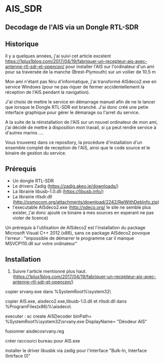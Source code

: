 # AIS_SDR

## Decodage de l'AIS via un Dongle RTL-SDR

## Historique

Il y a quelques années, j'ai suivi cet article excelent https://1plus1blog.com/2017/04/19/fabriquer-un-recepteur-ais-avec-antenne-rtl-sdr-et-opencpn/ pour installer l'AIS sur l'ordinateur d'un ami pour sa traversée de la manche (Brest-Plymouth) sur un voilier de 10.5 m

Mon ami n'étant pas féru d'informatique, j'ai transformé AISdeco2.exe en service Windows (pour ne pas riquer de fermer accidentellement la réception de l'AIS pendant la navigation).

J'ai choisi de mettre le service en démarrage manuel afin de ne le lancer que lorsque le Dongle RTL-SDR est branché. J'ai donc créé une petie interface graphique pour gérer le démarage ou l'arret du service.

A la suite de la réinstallation de l'AIS sur un nouvel ordinateur de mon ami, j'ai décidé de mettre à disposition mon travail, si ça peut rendre service à d'autres marins ....

Vous trouverez dans ce repository, la procédure d'installation d'un ensemble complet de reception de l'AIS, ainsi que le code source et le binaire de gestion du service.

## Prérequis

* Un dongle RTL-SDR
* Le drivers Zadig (https://zadig.akeo.ie/downloads/)
* La librairie libusb-1.0.dll (https://libusb.info/)
* La librairie rtlsdr.dll (http://osmocom.org/attachments/download/2242/RelWithDebInfo.zip)
* l'executable AISdeco2.exe (http://xdeco.org/ le site ne semble plus exister, j'ai donc ajouté ce binaire à mes sources en esperant ne pas violer de licence)

Un prérequis à l'utilisation de AISdeco2 est l'installation du package Microsoft Visual C++ 2012 (x86), sans ce package AISdeco2 povoque l'erreur : "impossible de démarrer le programme car il manque MSVCP110.dll sur votre ordinateur"

## Installation

   1) Suivre l'article mentionné plus haut. (https://1plus1blog.com/2017/04/19/fabriquer-un-recepteur-ais-avec-antenne-rtl-sdr-et-opencpn/)

copier srvany.exe dans %SystemRoot%\system32\

copier AIS.exe, aisdeco2.exe,libusb-1.0.dll et rtlsdr.dll dans %ProgramFiles(x86)%\aisdeco\

executer : sc create AISDecoder binPath= %SystemRoot%\system32\srvany.exe DisplayName= "Déodeur AIS"

fusionner aisdecosrvany.reg

créer raccourci bureau pour AIS.exe

installer le driver libusbk via zadig pour l'interface "Bulk-In, Interface (Intrface 0)"
